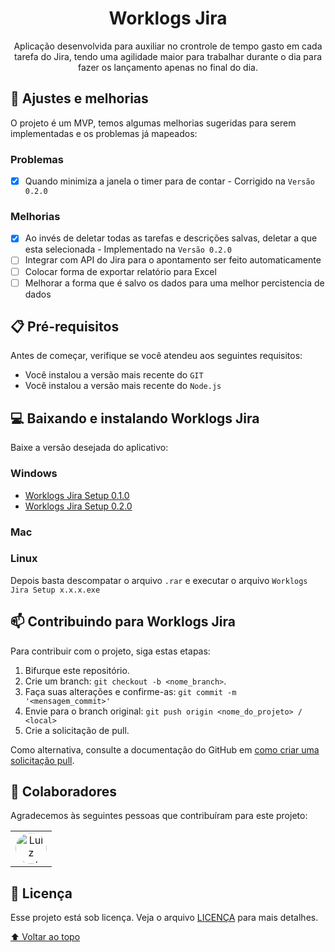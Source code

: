 <h1 align="center">
Worklogs Jira
</h1>

<p align="center">Aplicação desenvolvida para auxiliar no crontrole de tempo gasto em cada tarefa do Jira, tendo uma agilidade maior para trabalhar durante o dia para fazer os lançamento apenas no final do dia.</p>

## 🧰 Ajustes e melhorias

O projeto é um MVP, temos algumas melhorias sugeridas para serem implementadas e os problemas já mapeados:

### **Problemas**
- [x] Quando minimiza a janela o timer para de contar - Corrigido na `Versão 0.2.0`
### **Melhorias**
- [x] Ao invés de deletar todas as tarefas e descrições salvas, deletar a que esta selecionada - Implementado na `Versão 0.2.0`
- [ ] Integrar com API do Jira para o apontamento ser feito automaticamente
- [ ] Colocar forma de exportar relatório para Excel
- [ ] Melhorar a forma que é salvo os dados para uma melhor percistencia de dados

## 📋 Pré-requisitos

Antes de começar, verifique se você atendeu aos seguintes requisitos:
* Você instalou a versão mais recente do `GIT`
* Você instalou a versão mais recente do `Node.js`

## 💻 Baixando e instalando Worklogs Jira

Baixe a versão desejada do aplicativo:
### Windows
- [Worklogs Jira Setup 0.1.0](https://github.com/luizbp/clockwork-jira-electron/releases/download/0.1.0/Worklogs.Jira.Setup.0.1.0.rar)
- [Worklogs Jira Setup 0.2.0](https://github.com/luizbp/clockwork-jira-electron/releases/download/0.2.0/Worklogs.Jira.Setup.0.2.0.rar)

### Mac
### Linux


Depois basta descompatar o arquivo `.rar` e executar o arquivo `Worklogs Jira Setup x.x.x.exe`
## 📫 Contribuindo para Worklogs Jira
Para contribuir com o projeto, siga estas etapas:

1. Bifurque este repositório.
2. Crie um branch: `git checkout -b <nome_branch>`.
3. Faça suas alterações e confirme-as: `git commit -m '<mensagem_commit>'`
4. Envie para o branch original: `git push origin <nome_do_projeto> / <local>`
5. Crie a solicitação de pull.

Como alternativa, consulte a documentação do GitHub em [como criar uma solicitação pull](https://help.github.com/en/github/collaborating-with-issues-and-pull-requests/creating-a-pull-request).

## 🤝 Colaboradores

Agradecemos às seguintes pessoas que contribuíram para este projeto:

<table>
  <tr>
    <td align="center">
      <a href="https://github.com/luizbpacct" target="_blank" title="Luiz Carlos B Pereira">
        <img src="https://avatars.githubusercontent.com/u/115479427" width="50px;" style="border-radius: 100%;" alt="Luiz Carlos B Pereira"/><br>
      </a>
    </td>
  </tr>
</table>

## 📝 Licença

Esse projeto está sob licença. Veja o arquivo [LICENÇA](LICENSE.md) para mais detalhes.

[⬆ Voltar ao topo](#worklogs-jira)<br>
